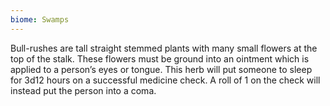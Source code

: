 ```yaml
---
biome: Swamps
---
```

Bull-rushes are tall straight stemmed plants with many small flowers at the top of the stalk. These flowers must be ground into an ointment which is applied to a person’s eyes or tongue. This herb will put someone to sleep for 3d12 hours on a successful medicine check. A roll of 1 on the check will instead put the person into a coma. 

